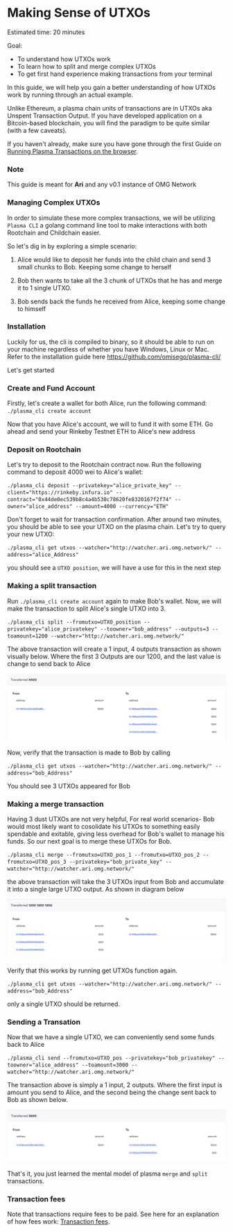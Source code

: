 # Making Sense of UTXOs

Estimated time: 20 minutes

Goal:

- To understand how UTXOs work
- To learn how to split and merge complex UTXOs
- To get first hand experience making transactions from your terminal

In this guide, we will help you gain a better understanding of how UTXOs work by running through an actual example.

Unlike Ethereum, a plasma chain units of transactions are in UTXOs aka Unspent Transaction Output. If you have developed application on a Bitcoin-based blockchain, you will find the paradigm to be quite similar (with a few caveats).

If you haven't already, make sure you have gone through the first Guide on [Running Plasma Transactions on the browser](https://github.com/omisego/dev-portal/blob/master/guides/plasma_interface_from_browser.md).

### Note

This guide is meant for **Ari** and any v0.1 instance of OMG Network

### Managing Complex UTXOs

In order to simulate these more complex transactions, we will be utilizing `Plasma CLI` a golang command line tool to make interactions with both Rootchain and Childchain easier.

So let's dig in by exploring a simple scenario:

1. Alice would like to deposit her funds into the child chain and send 3 small chunks to Bob. Keeping some change to herself

2. Bob then wants to take all the 3 chunk of UTXOs that he has and merge it to 1 single UTXO.

3. Bob sends back the funds he received from Alice, keeping some change to himself


### Installation

Luckily for us, the cli is compiled to binary, so it should be able to run on your machine regardless of whether you have Windows, Linux or Mac.
Refer to the installation guide here https://github.com/omisego/plasma-cli/

Let's get started

### Create and Fund Account


Firstly, let's create a wallet for both Alice, run the following command:
`./plasma_cli create account`

Now that you have Alice's account, we will to fund it with some ETH. Go ahead and send your Rinkeby Testnet ETH to Alice's new address


### Deposit on Rootchain

Let's try to deposit to the Rootchain contract now. Run the following command to deposit 4000 wei to Alice's wallet:

```
./plasma_cli deposit --privatekey="alice_private_key" --client="https://rinkeby.infura.io" --contract="0x44de0ec539b8c4a4b530c78620fe8320167f2f74" --owner="alice_address" --amount=4000 --currency="ETH"
```

Don't forget to wait for transaction confirmation. After around two minutes, you should be able to see your UTXO on the plasma chain. Let's try to query your new UTXO:

```
./plasma_cli get utxos --watcher="http://watcher.ari.omg.network/" --address="alice_Address"
```

you should see a `UTXO position`, we will have a use for this in the next step

### Making a split transaction

Run `./plasma_cli create account` again to make Bob's wallet. Now, we will make the transaction to split Alice's single UTXO into 3.

```
./plasma_cli split --fromutxo=UTXO_position --privatekey="alice_privatekey" --toowner="bob_address" --outputs=3 --toamount=1200 --watcher="http://watcher.ari.omg.network/"
```

The above transaction will create a 1 input, 4 outputs transaction as shown visually below. Where the first 3 Outputs are our 1200, and the last value is change to send back to Alice

![Split Transaction Example](./assets/split-example.png)

Now, verify that the transaction is made to Bob by calling

```
./plasma_cli get utxos --watcher="http://watcher.ari.omg.network/" --address="bob_Address"
```

You should see 3 UTXOs appeared for Bob

### Making a merge transaction

Having 3 dust UTXOs are not very helpful, For real world scenarios- Bob would most likely want to cosolidate his UTXOs to something easily spendable and exitable, giving less overhead for Bob's wallet to manage his funds. So our next goal is to merge these UTXOs for Bob.

```
./plasma_cli merge --fromutxo=UTXO_pos_1 --fromutxo=UTXO_pos_2 --fromutxo=UTXO_pos_3 --privatekey="bob_private_key" --watcher="http://watcher.ari.omg.network/"
```

the above transaction will take the 3 UTXOs input from Bob and accumulate it into a single large UTXO output. As shown in diagram below

![Merge Transaction Example](./assets/merge-example.png)

Verify that this works by running get UTXOs function again.

```
./plasma_cli get utxos --watcher="http://watcher.ari.omg.network/" --address="bob_Address"
```

only a single UTXO should be returned.

### Sending a Transation

Now that we have a single UTXO, we can conveniently send some funds back to Alice

```
./plasma_cli send --fromutxo=UTXO_pos --privatekey="bob_privatekey" --toowner="alice_address" --toamount=3000 --watcher="http://watcher.ari.omg.network/"
```

The transaction above is simply a 1 input, 2 outputs. Where the first input is amount you send to Alice, and the second being the change sent back to Bob as shown below.

![Send Transaction Example](./assets/send-example.png)

That's it, you just learned the mental model of plasma `merge` and `split` transactions.

### Transaction fees
Note that transactions require fees to be paid. See here for an explanation of how fees work: [Transaction fees](https://github.com/omisego/dev-portal/blob/master/guides/transaction_fees.md).
